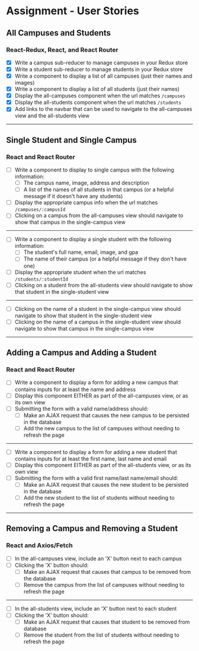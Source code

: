 # Assignment - User Stories

## All Campuses and Students

### React-Redux, React, and React Router
- [X] Write a campus sub-reducer to manage campuses in your Redux store
- [X] Write a student sub-reducer to manage students in your Redux store
- [X] Write a component to display a list of all campuses (just their names and images)
- [X] Write a component to display a list of all students (just their names)
- [X] Display the all-campuses component when the url matches `/campuses`
- [X] Display the all-students component when the url matches `/students`
- [X] Add links to the navbar that can be used to navigate to the all-campuses view and the all-students view

---

## Single Student and Single Campus

### React and React Router
- [ ] Write a component to display to single campus with the following information:
    - [ ] The campus name, image, address and description
    - [ ] A list of the names of all students in that campus (or a helpful message if it doesn't have any students)
- [ ] Display the appropriate campus info when the url matches `/campuses/:campusId`
- [ ] Clicking on a campus from the all-campuses view should navigate to show that campus in the single-campus view

---

- [ ] Write a component to display a single student with the following information:
    - [ ] The student's full name, email, image, and gpa
    - [ ] The name of their campus (or a helpful message if they don't have one)
- [ ] Display the appropriate student when the url matches `/students/:studentId`
- [ ] Clicking on a student from the all-students view should navigate to show that student in the single-student view

---

- [ ] Clicking on the name of a student in the single-campus view should navigate to show that student in the single-student view
- [ ] Clicking on the name of a campus in the single-student view should navigate to show that campus in the single-campus view

---

## Adding a Campus and Adding a Student

### React and React Router
- [ ] Write a component to display a form for adding a new campus that contains inputs for at least the name and address
- [ ] Display this component EITHER as part of the all-campuses view, or as its own view
- [ ] Submitting the form with a valid name/address should:
    - [ ] Make an AJAX request that causes the new campus to be persisted in the database
    - [ ] Add the new campus to the list of campuses without needing to refresh the page

---

- [ ] Write a component to display a form for adding a new student that contains inputs for at least the first name, last name and email
- [ ] Display this component EITHER as part of the all-students view, or as its own view
- [ ] Submitting the form with a valid first name/last name/email should:
    - [ ] Make an AJAX request that causes the new student to be persisted in the database
    - [ ] Add the new student to the list of students without needing to refresh the page

---

## Removing a Campus and Removing a Student

### React and Axios/Fetch
- [ ] In the all-campuses view, include an 'X' button next to each campus
- [ ] Clicking the 'X' button should:
    - [ ] Make an AJAX request that causes that campus to be removed from the database
    - [ ] Remove the campus from the list of campuses without needing to refresh the page

---

- [ ] In the all-students view, include an 'X' button next to each student
- [ ] Clicking the 'X' button should:
    - [ ] Make an AJAX request that causes that student to be removed from database
    - [ ] Remove the student from the list of students without needing to refresh the page
